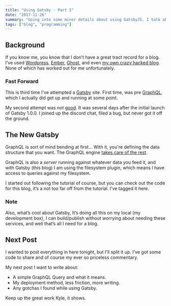 ```yaml
---
title: "Using Gatsby - Part I"
date: "2017-11-26"
summary: "Going into some minor details about using GatsbyJS. I talk about my previous attempts and other things."
tags: ["blog", "programming"]
---
```


## Background

If you know me, you know that I don’t have a great tract record for a blog.
I’ve used [Wordpress](https://wordpress.org/), [Ember](https://emberjs.com), [Ghost](https://ghost.org/), and even [my own crazy hacked blog](https://github.com/patricksimpson/patricksimpson-old-blog).
None of which has worked out for me unfortunately.

### Fast Forward

This is third time I've attempted a [Gatsby](https://www.gatsbyjs.org/) site. First time, was pre [GraphQL](http://graphql.org/), which I actually did get up and running at some point.

My second attempt was _not_ [good](https://github.com/patricksimpson/patrick-blog-gatsby).  It was several days after the initial launch of Gatsby 1.0.0. I joined up the discord chat, filed a bug, but never got it off the ground.


## The New Gatsby

GraphQL is sort of mind bending at first...  With it, you're defining the data structure that you want. The GraphQL engine [takes care of the rest](http://graphql.org/learn/).

GraphQL is also a _server_ running against whatever data you feed it, and with Gatsby (this blog) I am using the filesystem plugin, which means I have access to queries against my filesystem.

I started out following the tutorial of course, but you can check out the code for this blog, it’s a not too far off from the tutorial. I’ve tagged it here.

### Note

Also, what’s cool about Gatsby, It’s doing all this on my local (my development box), I can build/publish without worrying about needing these services, and well that’s all I need for a blog.


## Next Post

I wanted to post everything in here tonight, but I'll split it up. I've got some code to share and of course my ever so priceless commentary.

My next post I want to write about:

  - A simple GraphQL Query and what it means.
  - My deployment method, less friction, more writing.
  - Any gotchas I found while using Gatsby.


Keep up the great work Kyle, it shows.
